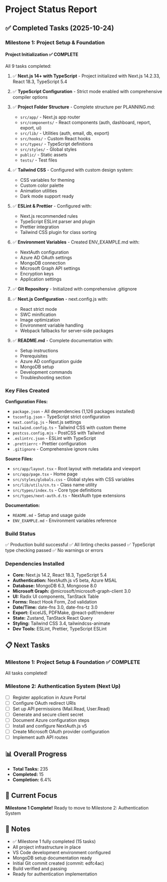 # Project Status Report

## ✅ Completed Tasks (2025-10-24)

### Milestone 1: Project Setup & Foundation

#### Project Initialization ✅ COMPLETE
All 9 tasks completed:

1. ✅ **Next.js 14+ with TypeScript** - Project initialized with Next.js 14.2.33, React 18.3, TypeScript 5.4
2. ✅ **TypeScript Configuration** - Strict mode enabled with comprehensive compiler options
3. ✅ **Project Folder Structure** - Complete structure per PLANNING.md:
   - `src/app/` - Next.js app router
   - `src/components/` - React components (auth, dashboard, report, export, ui)
   - `src/lib/` - Utilities (auth, email, db, export)
   - `src/hooks/` - Custom React hooks
   - `src/types/` - TypeScript definitions
   - `src/styles/` - Global styles
   - `public/` - Static assets
   - `tests/` - Test files

4. ✅ **Tailwind CSS** - Configured with custom design system:
   - CSS variables for theming
   - Custom color palette
   - Animation utilities
   - Dark mode support ready

5. ✅ **ESLint & Prettier** - Configured with:
   - Next.js recommended rules
   - TypeScript ESLint parser and plugin
   - Prettier integration
   - Tailwind CSS plugin for class sorting

6. ✅ **Environment Variables** - Created ENV_EXAMPLE.md with:
   - NextAuth configuration
   - Azure AD OAuth settings
   - MongoDB connection
   - Microsoft Graph API settings
   - Encryption keys
   - Application settings

7. ✅ **Git Repository** - Initialized with comprehensive .gitignore

8. ✅ **Next.js Configuration** - next.config.js with:
   - React strict mode
   - SWC minification
   - Image optimization
   - Environment variable handling
   - Webpack fallbacks for server-side packages

9. ✅ **README.md** - Complete documentation with:
   - Setup instructions
   - Prerequisites
   - Azure AD configuration guide
   - MongoDB setup
   - Development commands
   - Troubleshooting section

### Key Files Created

**Configuration Files:**
- `package.json` - All dependencies (1,126 packages installed)
- `tsconfig.json` - TypeScript strict configuration
- `next.config.js` - Next.js settings
- `tailwind.config.ts` - Tailwind CSS with custom theme
- `postcss.config.mjs` - PostCSS with Tailwind
- `.eslintrc.json` - ESLint with TypeScript
- `.prettierrc` - Prettier configuration
- `.gitignore` - Comprehensive ignore rules

**Source Files:**
- `src/app/layout.tsx` - Root layout with metadata and viewport
- `src/app/page.tsx` - Home page
- `src/styles/globals.css` - Global styles with CSS variables
- `src/lib/utils/cn.ts` - Class name utility
- `src/types/index.ts` - Core type definitions
- `src/types/next-auth.d.ts` - NextAuth type extensions

**Documentation:**
- `README.md` - Setup and usage guide
- `ENV_EXAMPLE.md` - Environment variables reference

### Build Status
✅ Production build successful
✅ All linting checks passed
✅ TypeScript type checking passed
✅ No warnings or errors

### Dependencies Installed
- **Core:** Next.js 14.2, React 18.3, TypeScript 5.4
- **Authentication:** NextAuth.js v5 beta, Azure MSAL
- **Database:** MongoDB 6.3, Mongoose 8.0
- **Microsoft Graph:** @microsoft/microsoft-graph-client 3.0
- **UI:** Radix UI components, TanStack Table
- **Forms:** React Hook Form, Zod validation
- **Date/Time:** date-fns 3.0, date-fns-tz 3.0
- **Export:** ExcelJS, PDFMake, @react-pdf/renderer
- **State:** Zustand, TanStack React Query
- **Styling:** Tailwind CSS 3.4, tailwindcss-animate
- **Dev Tools:** ESLint, Prettier, TypeScript ESLint

## 📋 Next Tasks

### Milestone 1: Project Setup & Foundation ✅ COMPLETE
All tasks completed!

### Milestone 2: Authentication System (Next Up)
- [ ] Register application in Azure Portal
- [ ] Configure OAuth redirect URIs  
- [ ] Set up API permissions (Mail.Read, User.Read)
- [ ] Generate and secure client secret
- [ ] Document Azure configuration steps
- [ ] Install and configure NextAuth.js v5
- [ ] Create Microsoft OAuth provider configuration
- [ ] Implement auth API routes

## 📊 Overall Progress
- **Total Tasks:** 235
- **Completed:** 15
- **Completion:** 6.4%

## 🎯 Current Focus
**Milestone 1 Complete!** Ready to move to Milestone 2: Authentication System

## 📝 Notes
- ✅ Milestone 1 fully completed (15 tasks)
- All project infrastructure in place
- VS Code development environment configured
- MongoDB setup documentation ready
- Initial Git commit created (commit: edfc4ac)
- Build verified and passing
- Ready for authentication implementation

